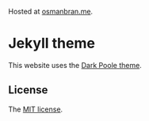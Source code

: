 Hosted at [osmanbran.me](osmanbran.me).

# Jekyll theme

This website uses the [Dark Poole theme](https://github.com/andrewhwanpark/dark-poole).

## License

The [MIT license](LICENSE.md).

